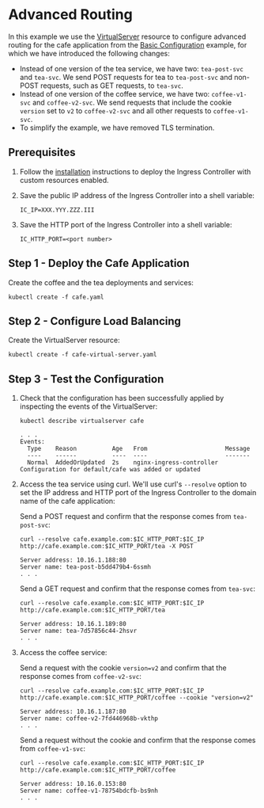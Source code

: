 # Advanced Routing

In this example we use the
[VirtualServer](https://docs.nginx.com/nginx-ingress-controller/configuration/virtualserver-and-virtualserverroute-resources/)
resource to configure advanced routing for the cafe application from the [Basic Configuration](../basic-configuration/)
example, for which we have introduced the following changes:

- Instead of one version of the tea service, we have two: `tea-post-svc` and `tea-svc`. We send POST requests for tea to
  `tea-post-svc` and non-POST requests, such as GET requests, to `tea-svc`.
- Instead of one version of the coffee service, we have two: `coffee-v1-svc` and `coffee-v2-svc`. We send requests that
  include the cookie `version` set to `v2` to `coffee-v2-svc` and all other requests to `coffee-v1-svc`.
- To simplify the example, we have removed TLS termination.

## Prerequisites

1. Follow the [installation](https://docs.nginx.com/nginx-ingress-controller/installation/installation-with-manifests/)
   instructions to deploy the Ingress Controller with custom resources enabled.
1. Save the public IP address of the Ingress Controller into a shell variable:

    ```console
    IC_IP=XXX.YYY.ZZZ.III
    ```

1. Save the HTTP port of the Ingress Controller into a shell variable:

    ```console
    IC_HTTP_PORT=<port number>
    ```

## Step 1 - Deploy the Cafe Application

Create the coffee and the tea deployments and services:

```console
kubectl create -f cafe.yaml
```

## Step 2 - Configure Load Balancing

Create the VirtualServer resource:

```console
kubectl create -f cafe-virtual-server.yaml
```

## Step 3 - Test the Configuration

1. Check that the configuration has been successfully applied by inspecting the events of the VirtualServer:

    ```console
    kubectl describe virtualserver cafe
    ```

    ```text
    . . .
    Events:
      Type    Reason          Age   From                      Message
      ----    ------          ----  ----                      -------
      Normal  AddedOrUpdated  2s    nginx-ingress-controller  Configuration for default/cafe was added or updated
    ```

1. Access the tea service using curl. We'll use curl's `--resolve` option to set the IP address and HTTP port of the
   Ingress Controller to the domain name of the cafe application:

    Send a POST request and confirm that the response comes from `tea-post-svc`:

    ```console
    curl --resolve cafe.example.com:$IC_HTTP_PORT:$IC_IP http://cafe.example.com:$IC_HTTP_PORT/tea -X POST
    ```

    ```text
    Server address: 10.16.1.188:80
    Server name: tea-post-b5dd479b4-6ssmh
    . . .
    ```

    Send a GET request and confirm that the response comes from `tea-svc`:

    ```console
    curl --resolve cafe.example.com:$IC_HTTP_PORT:$IC_IP http://cafe.example.com:$IC_HTTP_PORT/tea
    ```

    ```text
    Server address: 10.16.1.189:80
    Server name: tea-7d57856c44-2hsvr
    . . .
    ```

1. Access the coffee service:

    Send a request with the cookie `version=v2` and confirm that the response comes from `coffee-v2-svc`:

    ```console
    curl --resolve cafe.example.com:$IC_HTTP_PORT:$IC_IP http://cafe.example.com:$IC_HTTP_PORT/coffee --cookie "version=v2"
    ```

    ```text
    Server address: 10.16.1.187:80
    Server name: coffee-v2-7fd446968b-vkthp
    . . .
    ```

    Send a request without the cookie and confirm that the response comes from `coffee-v1-svc`:

    ```console
    curl --resolve cafe.example.com:$IC_HTTP_PORT:$IC_IP http://cafe.example.com:$IC_HTTP_PORT/coffee
    ```

    ```text
    Server address: 10.16.0.153:80
    Server name: coffee-v1-78754bdcfb-bs9nh
    . . .
    ```
